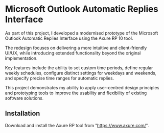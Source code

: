 # Microsoft Outlook Automatic Replies Interface

As part of this project, I developed a modernised prototype of the Microsoft Outlook Automatic Replies Interface using the Axure RP 10 tool. 

The redesign focuses on delivering a more intuitive and client-friendly UI/UX, while introducing extended functionality beyond the original implementation. 

Key features include the ability to set custom time periods, define regular weekly schedules, configure distinct settings for weekdays and weekends, and specify precise time ranges for automatic replies. 

This project demonstrates my ability to apply user-centred design principles and prototyping tools to improve the usability and flexibility of existing software solutions.

## Installation
Download and install the Axure RP tool from "https://www.axure.com/".
